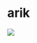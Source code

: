 # arik


[![](https://raw.githubusercontent.com/As-Ad_Arik_Azad/As-Ad_Arik_Azad/master/profile.gif)](https://www.As-Ad_Arik_Azad.com/)
